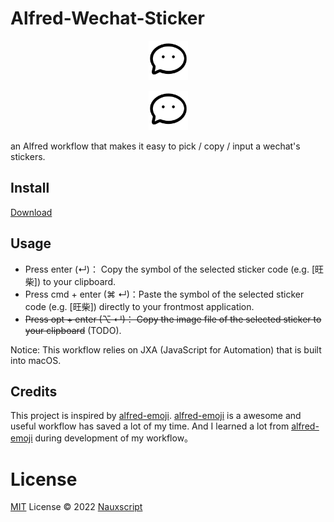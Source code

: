 # Alfred-Wechat-Sticker

<p align="center"><img width=12.5% src="https://github.com/Nauxscript/alfred-wechat-stickers/blob/master/icon.png"></p>


<p align="center"><img width=12.5% src="https://github.com/Nauxscript/alfred-wechat-stickers/blob/master/icon.png"></p>

an Alfred workflow that makes it easy to pick / copy / input a wechat's stickers.

## Install

[Download](...Todo)

## Usage

- Press enter (↵)： Copy the symbol of the selected sticker code (e.g. [旺柴]) to your clipboard.
- Press cmd + enter (⌘ ↵)：Paste the symbol of the selected sticker code (e.g. [旺柴]) directly to your frontmost application.
- ~~Press opt + enter (⌥ ↵)： Copy the image file of the selected sticker to your clipboard~~ (TODO).

Notice: This workflow relies on JXA (JavaScript for Automation) that is built into macOS.

## Credits

This project is inspired by [alfred-emoji](https://github.com/jsumners/alfred-emoji). [alfred-emoji](https://github.com/jsumners/alfred-emoji) is a awesome and useful workflow has saved a lot of my time. And I learned a lot from [alfred-emoji](https://github.com/jsumners/alfred-emoji) during development of my workflow。

# License

[MIT](./LICENSE) License © 2022 [Nauxscript](https://github.com/Nauxscript)

